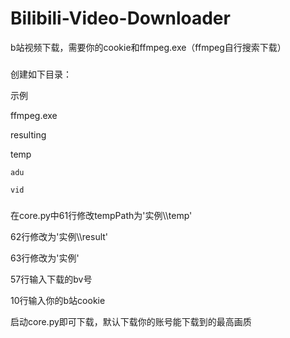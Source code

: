 # Bilibili-Video-Downloader


b站视频下载，需要你的cookie和ffmpeg.exe（ffmpeg自行搜索下载）

###

创建如下目录：

示例

  ffmpeg.exe

  resulting

  temp

    adu

    vid

###

在core.py中61行修改tempPath为'实例\\\\temp'

62行修改为'实例\\\\result'

63行修改为'实例'

57行输入下载的bv号

10行输入你的b站cookie

启动core.py即可下载，默认下载你的账号能下载到的最高画质
